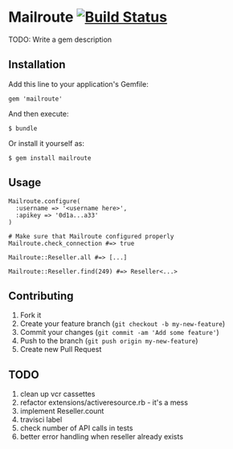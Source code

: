 # Mailroute [![Build Status](https://secure.travis-ci.org/aldarund/mailroute_ruby.png)](http://travis-ci.org/aldarund/mailroute_ruby)

TODO: Write a gem description

## Installation

Add this line to your application's Gemfile:

    gem 'mailroute'

And then execute:

    $ bundle

Or install it yourself as:

    $ gem install mailroute

## Usage

    Mailroute.configure(
      :username => '<username here>',
      :apikey => '0d1a...a33'
    )

    # Make sure that Mailroute configured properly
    Mailroute.check_connection #=> true

    Mailroute::Reseller.all #=> [...]

    Mailroute::Reseller.find(249) #=> Reseller<...>

## Contributing

1. Fork it
2. Create your feature branch (`git checkout -b my-new-feature`)
3. Commit your changes (`git commit -am 'Add some feature'`)
4. Push to the branch (`git push origin my-new-feature`)
5. Create new Pull Request


## TODO

1. clean up vcr cassettes
2. refactor extensions/activeresource.rb - it's a mess
3. implement Reseller.count
4. travisci label
5. check number of API calls in tests
6. better error handling when reseller already exists
